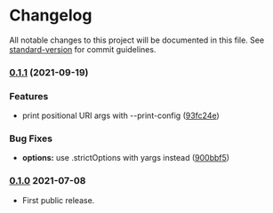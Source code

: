 # Changelog

All notable changes to this project will be documented in this file. See [standard-version](https://github.com/conventional-changelog/standard-version) for commit guidelines.

### [0.1.1](https://github.com/guendto/jinqr/compare/v0.1.0...v0.1.1) (2021-09-19)


### Features

* print positional URI args with --print-config ([93fc24e](https://github.com/guendto/jinqr/commit/93fc24ef6d035666e65de8883d96266f1793324b))


### Bug Fixes

* **options:** use .strictOptions with yargs instead ([900bbf5](https://github.com/guendto/jinqr/commit/900bbf5e5b1116d7baad18075d25f08a0e065b7e))

### [0.1.0](https://github.com/guendto/jinqr/releases/tag/v0.1.0) 2021-07-08


- First public release.
